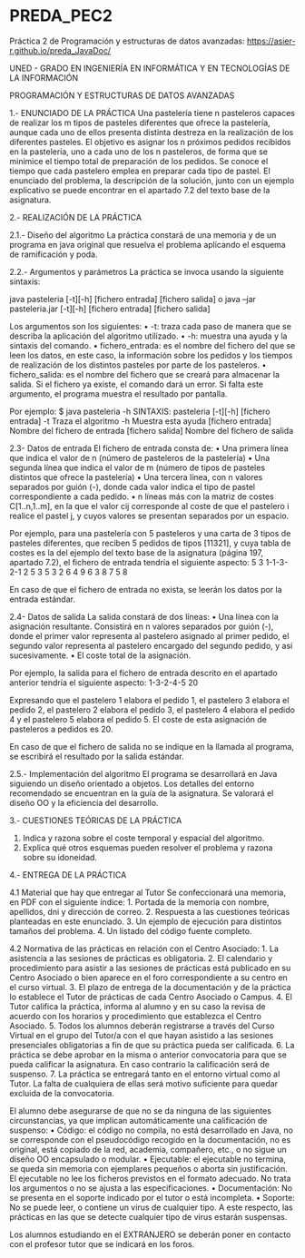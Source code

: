 # PREDA_PEC2
Práctica 2 de Programación y estructuras de datos avanzadas:
https://asier-r.github.io/preda_JavaDoc/

UNED - GRADO EN INGENIERÍA EN INFORMÁTICA Y EN TECNOLOGÍAS DE LA INFORMACIÓN

PROGRAMACIÓN Y ESTRUCTURAS DE DATOS AVANZADAS

1.- ENUNCIADO DE LA PRÁCTICA
Una pastelería tiene n pasteleros capaces de realizar los m tipos de pasteles diferentes que ofrece
la pastelería, aunque cada uno de ellos presenta distinta destreza en la realización de los
diferentes pasteles. El objetivo es asignar los n próximos pedidos recibidos en la pastelería, uno a
cada uno de los n pasteleros, de forma que se minimice el tiempo total de preparación de los
pedidos. Se conoce el tiempo que cada pastelero emplea en preparar cada tipo de pastel.
El enunciado del problema, la descripción de la solución, junto con un ejemplo explicativo se puede
encontrar en el apartado 7.2 del texto base de la asignatura.



2.- REALIZACIÓN DE LA PRÁCTICA

2.1.- Diseño del algoritmo
La práctica constará de una memoria y de un programa en java original que resuelva el problema
aplicando el esquema de ramificación y poda.


2.2.- Argumentos y parámetros
La práctica se invoca usando la siguiente sintaxis:

java pasteleria [-t][-h] [fichero entrada] [fichero salida]
o
java –jar pasteleria.jar [-t][-h] [fichero entrada] [fichero salida]

Los argumentos son los siguientes:
	• -t: traza cada paso de manera que se describa la aplicación del algoritmo utilizado.
	• -h: muestra una ayuda y la sintaxis del comando.
	• fichero_entrada: es el nombre del fichero del que se leen los datos, en este caso, la
	  información sobre los pedidos y los tiempos de realización de los distintos pasteles por parte
	  de los pasteleros.
	• fichero_salida: es el nombre del fichero que se creará para almacenar la salida. Si el
      fichero ya existe, el comando dará un error. Si falta este argumento, el programa muestra
	  el resultado por pantalla.
	  
Por ejemplo:
$ java pasteleria -h <ENTER>
SINTAXIS: pasteleria [-t][-h] [fichero entrada]
-t Traza el algoritmo
-h Muestra esta ayuda
[fichero entrada] Nombre del fichero de entrada
[fichero salida] Nombre del fichero de salida


2.3- Datos de entrada
El fichero de entrada consta de:
	• Una primera línea que indica el valor de n (número de pasteleros de la pastelería)
	• Una segunda línea que indica el valor de m (número de tipos de pasteles distintos que
	  ofrece la pastelería)
	• Una tercera línea, con n valores separados por guión (-), donde cada valor indica el tipo de
	  pastel correspondiente a cada pedido.
	• n líneas más con la matriz de costes C[1..n,1..m], en la que el valor cij corresponde al
	 coste de que el pastelero i realice el pastel j, y cuyos valores se presentan separados por
	 un espacio.
	 
Por ejemplo, para una pastelería con 5 pasteleros y una carta de 3 tipos de pasteles diferentes,
que reciben 5 pedidos de tipos [11321], y cuya tabla de costes es la del ejemplo del texto base de
la asignatura (página 197, apartado 7.2), el fichero de entrada tendría el siguiente aspecto:
5
3
1-1-3-2-1
2 5 3
5 3 2
6 4 9
6 3 8
7 5 8

En caso de que el fichero de entrada no exista, se leerán los datos por la entrada estándar.


2.4- Datos de salida
La salida constará de dos líneas:
	• Una línea con la asignación resultante. Consistirá en n valores separados por guión (-),
	  donde el primer valor representa al pastelero asignado al primer pedido, el segundo valor
	  representa al pastelero encargado del segundo pedido, y así sucesivamente.
	• El coste total de la asignación.
	
Por ejemplo, la salida para el fichero de entrada descrito en el apartado anterior tendría
el siguiente aspecto:
1-3-2-4-5
20

Expresando que el pastelero 1 elabora el pedido 1, el pastelero 3 elabora el pedido 2, el pastelero
2 elabora el pedido 3, el pastelero 4 elabora el pedido 4 y el pastelero 5 elabora el pedido 5. El
coste de esta asignación de pasteleros a pedidos es 20.

En caso de que el fichero de salida no se indique en la llamada al programa, se escribirá el
resultado por la salida estándar.


2.5.- Implementación del algoritmo
El programa se desarrollará en Java siguiendo un diseño orientado a objetos. Los detalles del
entorno recomendado se encuentran en la guía de la asignatura. Se valorará el diseño OO y la
eficiencia del desarrollo.



3.- CUESTIONES TEÓRICAS DE LA PRÁCTICA

1) Indica y razona sobre el coste temporal y espacial del algoritmo.
2) Explica qué otros esquemas pueden resolver el problema y razona sobre su idoneidad.



4.- ENTREGA DE LA PRÁCTICA

4.1 Material que hay que entregar al Tutor
Se confeccionará una memoria, en PDF con el siguiente índice:
	1. Portada de la memoria con nombre, apellidos, dni y dirección de correo.
	2. Respuesta a las cuestiones teóricas planteadas en este enunciado.
	3. Un ejemplo de ejecución para distintos tamaños del problema.
	4. Un listado del código fuente completo.
	

4.2 Normativa de las prácticas en relación con el Centro Asociado:
	1. La asistencia a las sesiones de prácticas es obligatoria.
	2. El calendario y procedimiento para asistir a las sesiones de prácticas está publicado en
	   su Centro Asociado o bien aparece en el foro correspondiente a su centro en el curso
	   virtual.
	3. El plazo de entrega de la documentación y de la práctica lo establece el Tutor de prácticas
	   de cada Centro Asociado o Campus.
	4. El Tutor califica la práctica, informa al alumno y en su caso la revisa de acuerdo con los
	   horarios y procedimiento que establezca el Centro Asociado.
	5. Todos los alumnos deberán registrarse a través del Curso Virtual en el grupo del Tutor/a
	   con el que hayan asistido a las sesiones presenciales obligatorias a fin de que su práctica
	   pueda ser calificada.
	6. La práctica se debe aprobar en la misma o anterior convocatoria para que se pueda calificar
	   la asignatura. En caso contrario la calificación será de suspenso.
	7. La práctica se entregará tanto en el entorno virtual como al Tutor. La falta de cualquiera de
	   ellas será motivo suficiente para quedar excluida de la convocatoria.

El alumno debe asegurarse de que no se da ninguna de las siguientes circunstancias, ya que
implican automáticamente una calificación de suspenso:
	• Código: el código no compila, no está desarrollado en Java, no se corresponde con el
	  pseudocódigo recogido en la documentación, no es original, está copiado de la red,
	  academia, compañero, etc., o no sigue un diseño OO encapsulado o modular.
	• Ejecutable: el ejecutable no termina, se queda sin memoria con ejemplares pequeños o
	  aborta sin justificación. El ejecutable no lee los ficheros previstos en el formato adecuado.
	  No trata los argumentos o no se ajusta a las especificaciones.
	• Documentación: No se presenta en el soporte indicado por el tutor o está incompleta.
	• Soporte: No se puede leer, o contiene un virus de cualquier tipo. A este respecto, las
	  prácticas en las que se detecte cualquier tipo de virus estarán suspensas.
	  
Los alumnos estudiando en el EXTRANJERO se deberán poner en contacto con el profesor tutor
que se indicará en los foros.